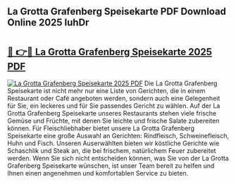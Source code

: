 ## La Grotta Grafenberg Speisekarte PDF Download Online 2025 luhDr

# <h2><a href="http://gc892c.nevu.top/?p=La+Grotta+Grafenberg+Speisekarte">🔗 👉🔴 La Grotta Grafenberg Speisekarte 2025 PDF</a></h2>

[![La Grotta Grafenberg Speisekarte 2025 PDF](https://i.imgur.com/dBaPXMq.png)](http://gc892c.nevu.top/?p=La+Grotta+Grafenberg+Speisekarte)
Die La Grotta Grafenberg Speisekarte ist nicht mehr nur eine Liste von Gerichten, die in einem Restaurant oder Café angeboten werden, sondern auch eine Gelegenheit für Sie, ein leckeres und für Sie passendes Gericht zu wählen. Auf der La Grotta Grafenberg Speisekarte unseres Restaurants stehen viele frische Gemüse und Früchte, mit denen Sie leichte und frische Salate zubereiten können. Für Fleischliebhaber bietet unsere La Grotta Grafenberg Speisekarte eine große Auswahl an Gerichten: Rindfleisch, Schweinefleisch, Huhn und Fisch. Unseren Auserwählten bieten wir köstliche Gerichte wie Schaschlik und Steak an, die bei frischem, natürlichem Feuer zubereitet werden. Wenn Sie sich nicht entscheiden können, was Sie von der La Grotta Grafenberg Speisekarte wünschen, ist unser Team bereit zu helfen und Ihnen einen angenehmen und komfortablen Service zu bieten.
